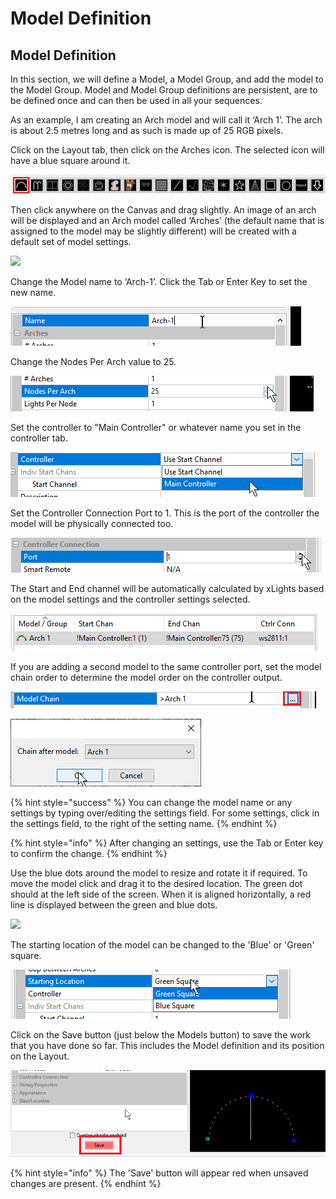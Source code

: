 # Model Definition

## **Model Definition**

In this section, we will define a Model, a Model Group, and add the model to the Model Group. Model and Model Group definitions are persistent, are to be defined once and can then be used in all your sequences.

As an example, I am creating an Arch model and will call it ‘Arch 1’. The arch is about 2.5 metres long and as such is made up of 25 RGB pixels.

Click on the Layout tab, then click on the Arches icon. The selected icon will have a blue square around it.

![](<../../.gitbook/assets/image (542).png>)

Then click anywhere on the Canvas and drag slightly. An image of an arch will be displayed and an Arch model called ‘Arches’ (the default name that is assigned to the model may be slightly different) will be created with a default set of model settings.

![](<../../.gitbook/assets/addarc (1).gif>)

Change the Model name to ‘Arch-1’. Click the Tab or Enter Key to set the new name.

![](<../../.gitbook/assets/image (623).png>)

Change the Nodes Per Arch value to 25.

![](<../../.gitbook/assets/image (1101).png>)

Set the controller to "Main Controller" or whatever name you set in the controller tab.

![](<../../.gitbook/assets/image (860).png>)

Set the Controller Connection Port to 1. This is the port of the controller the model will be physically  connected too.

![](<../../.gitbook/assets/image (1182).png>)

The Start and End channel will be automatically calculated by xLights based on the model settings and the controller settings selected.

![](<../../.gitbook/assets/image (906).png>)

If you are adding a second model to the same controller port, set the model chain order to determine the model order on the controller output.

![](<../../.gitbook/assets/image (701).png>)

![](<../../.gitbook/assets/image (672).png>)

{% hint style="success" %}
You can change the model name or any settings by typing over/editing the settings field. For some settings, click in the settings field, to the right of the setting name.
{% endhint %}

{% hint style="info" %}
After changing an settings, use the Tab or Enter key to confirm the change.
{% endhint %}

Use the blue dots around the model to resize and rotate it if required. To move the model click and drag it to the desired location. The green dot should at the left side of the screen. When it is aligned horizontally, a red line is displayed between the green and blue dots.

![](../../.gitbook/assets/resize.gif)

The starting location of the model can be changed to the 'Blue' or 'Green' square.

![](<../../.gitbook/assets/image (41).png>)

Click on the Save button (just below the Models button) to save the work that you have done so far. This includes the Model definition and its position on the Layout.

![](<../../.gitbook/assets/image (167).png>)

{% hint style="info" %}
The 'Save' button will appear red when unsaved changes are present.
{% endhint %}
